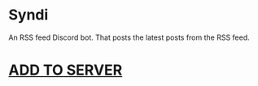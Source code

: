 # Syndi

An RSS feed Discord bot. That posts the latest posts from the RSS feed.

# [ADD TO SERVER](https://discord.com/api/oauth2/authorize?client_id=1211913052749041684&permissions=51200&scope=bot%20applications.commands)
